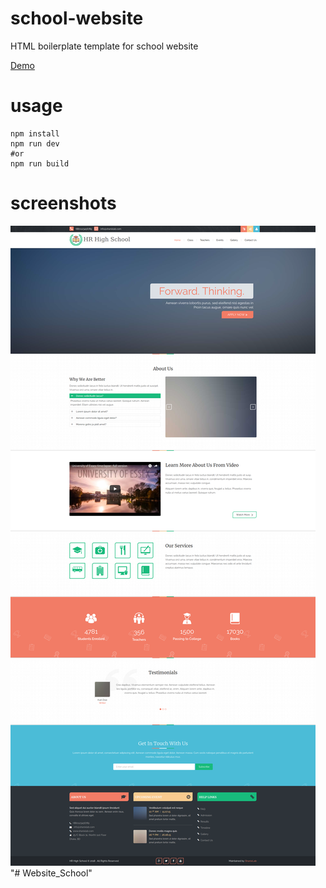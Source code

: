 # school-website
HTML boilerplate template for school website


[Demo](http://sms.hrshadhin.me)

# usage
    npm install
    npm run dev
    #or
    npm run build

# screenshots

![](src/screenshots/1.png)
"# Website_School" 
